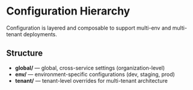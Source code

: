 # Configuration Hierarchy

Configuration is layered and composable to support multi-env and multi-tenant deployments.

## Structure
- **global/** — global, cross-service settings (organization-level)
- **env/** — environment-specific configurations (dev, staging, prod)
- **tenant/** — tenant-level overrides for multi-tenant architecture
